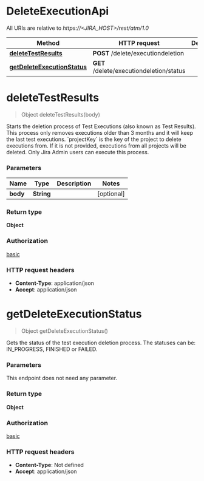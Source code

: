 # DeleteExecutionApi

All URIs are relative to *https://<JIRA_HOST>/rest/atm/1.0*

| Method                                                                         | HTTP request                             | Description |
|--------------------------------------------------------------------------------|------------------------------------------|-------------|
| [**deleteTestResults**](DeleteExecutionApi.md#deleteTestResults)               | **POST** /delete/executiondeletion       |             |
| [**getDeleteExecutionStatus**](DeleteExecutionApi.md#getDeleteExecutionStatus) | **GET** /delete/executiondeletion/status |             |

<a id="deleteTestResults"></a>

# **deleteTestResults**

> Object deleteTestResults(body)



Starts the deletion process of Test Executions (also known as Test Results). This process only removes executions older
than 3 months and it will keep the last test executions. &#x60;projectKey&#x60; is the key of the project to delete
executions from. If it is not provided, executions from all projects will be deleted. Only Jira Admin users can execute
this process.

### Parameters

| Name     | Type       | Description | Notes      |
|----------|------------|-------------|------------|
| **body** | **String** |             | [optional] |

### Return type

**Object**

### Authorization

[basic](../README.md#basic)

### HTTP request headers

- **Content-Type**: application/json
- **Accept**: application/json

<a id="getDeleteExecutionStatus"></a>

# **getDeleteExecutionStatus**

> Object getDeleteExecutionStatus()



Gets the status of the test execution deletion process. The statuses can be: IN_PROGRESS, FINISHED or FAILED.


### Parameters

This endpoint does not need any parameter.

### Return type

**Object**

### Authorization

[basic](../README.md#basic)

### HTTP request headers

- **Content-Type**: Not defined
- **Accept**: application/json


